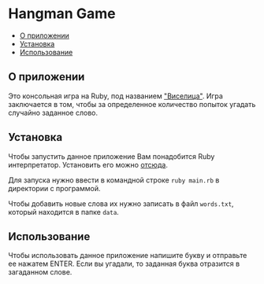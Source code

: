 # Hangman Game


- [О приложении](#about)
- [Установка](#getting_started)
- [Использование](#usage)

## О приложении <a name = "about"></a>

Это консольная игра на Ruby, под названием ["Виселица"](https://ru.wikipedia.org/wiki/%D0%92%D0%B8%D1%81%D0%B5%D0%BB%D0%B8%D1%86%D0%B0_(%D0%B8%D0%B3%D1%80%D0%B0)).
Игра заключается в том, чтобы за определенное количество попыток угадать случайно заданное слово.

## Установка <a name = "getting_started"></a>

Чтобы запустить данное приложение Вам понадобится Ruby интерпретатор.
Установить его можно [отсюда](https://rubyinstaller.org/).

Для запуска нужно ввести в командной строке ```ruby main.rb``` в директории с программой.

Чтобы добавить новые слова их нужно записать в файл ```words.txt```, который находится в папке ```data```.

## Использование <a name = "usage"></a>

Чтобы использовать данное приложение напишите букву и отправьте ее нажатем ENTER. Если вы угадали, то заданная буква отразится в загаданном слове.

